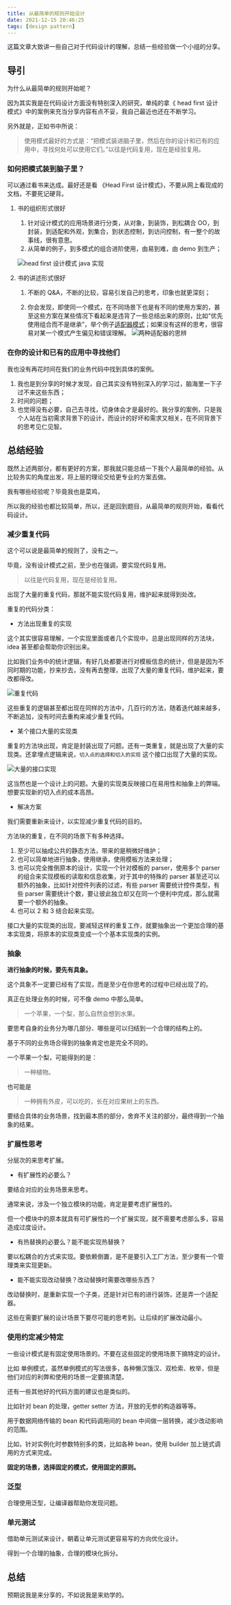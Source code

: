 ```yaml
---
title: 从最简单的规则开始设计
date: 2021-12-15 20:46:25
tags: [design pattern]
---
```


这篇文章大致讲一些自己对于代码设计的理解，总结一些经验做一个小组的分享。

<!-- more -->

## 导引

为什么从最简单的规则开始呢？

因为其实我是在代码设计方面没有特别深入的研究，单纯的拿《 head first 设计模式》中的案例来充当分享内容有点不妥，我自己最近也还在不断学习。

另外就是，正如书中所说：

> 使用模式最好的方式是：“把模式装进脑子里，然后在你的设计和已有的应用中，寻找何处可以使用它们。”以往是代码复用，现在是经验复用。

### 如何把模式装到脑子里？

可以通过看书来达成。最好还是看 《Head First 设计模式》，不要从网上看现成的文档，不要死记硬背。

1. 书的组织形式很好

   1. 针对设计模式的应用场景进行分类，从对象，到装饰，到松耦合 OO，到封装，到适配和外观，到集合，到状态控制，到访问控制，有一整个的故事线，很有意思。
   2. 从简单的例子，到多模式的组合进阶使用，由易到难，由 demo 到生产；

   ![head first 设计模式 java 实现](https://gitee.com/yaohwu/link/raw/master/static/F97LMr.png)

1. 书的讲述形式很好

   1. 不断的 Q&A，不断的比较，容易引发自己的思考，印象也就更深刻；

   2. 你会发现，即使同一个模式，在不同场景下也是有不同的使用方案的，甚至这些方案在某些情况下看起来是违背了一些总结出来的原则，比如“优先使用组合而不是继承”，举个例子[适配器模式](https://notes.yaohwu.xyz/2019/09/25/software-design/#%E9%80%82%E9%85%8D%E5%99%A8%E6%A8%A1%E5%BC%8F-Adapter-Pattern)；如果没有这样的思考，很容易对某一个模式产生偏见和错误理解。
      ![两种适配器的思辨](https://gitee.com/yaohwu/link/raw/master/static/OoZCjB.png)

### 在你的设计和已有的应用中寻找他们

我也没有再花时间在我们的业务代码中找到具体的案例。

1. 我也是到分享的时候才发现，自己其实没有特别深入的学习过，脑海里一下子过不来这些东西；
2. 时间的问题；
3. 也觉得没有必要，自己去寻找，切身体会才是最好的。我分享的案例，只是我个人站在当初需求背景下的设计，而设计的好坏和需求又相关，在不同背景下的思考见仁见智。

## 总结经验

既然上述两部分，都有更好的方案，那我就只能总结一下我个人最简单的经验。从比较务实的角度出发，将上层的理论交给更专业的方案去做。

我有哪些经验呢？毕竟我也是菜鸡，

所以我的经验也都比较简单，所以，还是回到题目，从最简单的规则开始，看看代码设计。

### 减少重复代码

这个可以说是最简单的规则了，没有之一。

毕竟，没有设计模式之前，至少也在强调，要实现代码复用。

> 以往是代码复用，现在是经验复用。

出现了大量的重复代码，那就不能实现代码复用，维护起来就得到处改。

重复的代码分类：

* 方法出现重复的实现

这个其实很容易理解，一个实现里面或者几个实现中，总是出现同样的方法块，idea 甚至都会帮助你识别出来。

比如我们业务中的统计逻辑，有好几处都要进行对模板信息的统计，但是是因为不同时期的功能，抄来抄去，没有再去整理，出现了大量的重复代码，维护起来，要改都得改。

![重复代码](https://gitee.com/yaohwu/link/raw/master/static/6NkWaT.png)

这些重复的逻辑甚至都出现在同样的方法中，几百行的方法，随着迭代越来越多，不断追加，没有时间去重构来减少重复代码。

* 某个接口大量的实现类

重复的方法块出现，肯定是封装出现了问题。还有一类重复，就是出现了大量的实现类。还拿埋点逻辑来说，`切入点的选择和切入的实现` 这个接口出现了大量的实现。

![大量的接口实现](https://gitee.com/yaohwu/link/raw/master/static/iIDlKN.png)

这当然也是一个设计上的问题。大量的实现类反映接口在易用性和抽象上的弊端。想要实现新的切入点的成本高昂。

* 解决方案

我们需要重新来设计，以实现减少重复代码的目的。

方法块的重复，在不同的场景下有多种选择。

1. 至少可以抽成公共的静态方法，带来的是稍微好维护；
2. 也可以简单地进行抽象，使用继承，使用模板方法来处理；
3. 也可以完全推倒原本的设计，实现一个针对模板的 parser，使用多个 parser 的组合来实现模板的读取和信息收集，对于其中的特殊的 parser 甚至还可以额外的抽象，比如针对控件列表的过滤，有些 parser 需要统计控件类型，有些 parser 需要统计个数，要让彼此独立却又在同一个便利中完成，那么就需要一个额外的抽象。
4. 也可以 2 和 3 结合起来实现。

接口大量的实现类的出现，要减轻这样的重复工作，就要抽象出一个更加合理的基本实现类，将原本的实现类变成一个个基本实现类的实例。

### 抽象

**进行抽象的时候，要先有具象。**

这个具象不一定要已经有了实现，而是至少在你思考的过程中已经出现了的。

真正在处理业务的时候，可不像 demo 中那么简单。

> 一个苹果，一个梨，那么自然会想到水果。

要思考自身的业务分为哪几部分、哪些是可以归结到一个合理的结构上的。

基于不同的业务场合得到的抽象肯定也是完全不同的。

一个苹果一个梨，可能得到的是：

> 一种植物。

也可能是

> 一种拥有外皮，可以吃的，长在对应果树上的东西。

要结合具体的业务场景，找到最本质的部分，舍弃不关注的部分，最终得到一个抽象的结果。

### 扩展性思考

分层次的来思考扩展。

* 有扩展性的必要么？

要结合对应的业务场景来思考。

通常来说，涉及一个独立模块的功能，肯定是要考虑扩展性的。

但一个模块中的原本就具有可扩展性的一个扩展实现，就不需要考虑那么多，容易造成过度设计。

* 有热替换的必要么？能不能实现热替换？

要以松耦合的方式来实现。要依赖倒置，是不是要引入工厂方法，至少要有一个管理类来实现更新。

* 能不能实现改动替换？改动替换时需要改哪些东西？

改动替换时，是重新实现一个子类，还是针对已有的进行装饰，还是弄一个适配器。

这些在需要扩展的设计场景下要尽可能的思考到。让后续的扩展改动最小。

### 使用约定减少特定

一些设计模式是有固定使用场景的。不要在这些固定的使用场景下搞特定的设计。

比如 单例模式，虽然单例模式的写法很多，各种懒汉饿汉、双检索、枚举，但是他们对应的利弊和使用的场景一定要搞清楚。

还有一些其他好的代码方面的建议也是类似的。

比如针对 bean 的处理，getter setter 方法，开放的无参的构造器等等。

用于数据网络传输的 bean 和代码调用间的 bean 中间做一层转换，减少改动影响的范围。

比如，针对实例化时参数特别多的类，比如各种 bean，使用 builder 加上链式调用的方式来完成。

**固定的场景，选择固定的模式，使用固定的原则。**

### 泛型

合理使用泛型，让编译器帮助你发现问题。

### 单元测试

借助单元测试来设计，朝着让单元测试更容易写的方向优化设计。

得到一个合理的抽象，合理的模块化拆分。

## 总结

预期说我是来分享的，不如说我是来劝学的。

